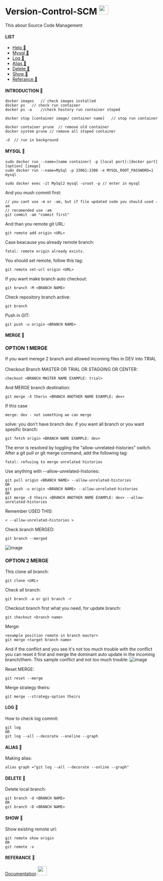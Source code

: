 # Version-Control-SCM <img src="https://raw.githubusercontent.com/MartinHeinz/MartinHeinz/master/wave.gif" width="30px">
This about Source Code Management

#### LIST
- [Help 👻](#introduction-)
- [Mysql 👻](#mysql-)
- [Log 👻](#log-)
- [Alias 👻](#alias-)
- [Delete 👻](#delete-)
- [Show 👻](#show-)
- [Referance 👻](#referance-)

#### INTRODUCTION 👻

    docker images   // check images installed
    docker ps   // check run container
    docker ps -a    //check hostory run container stoped
    
    docker stop [container image/ container name]   // stop run container
    
    docker container prune  // remove old container
    docker system prune // remove all stoped container
    
    -d  // run in background

#### MYSQL 👻

    sudo docker run --name=[name container] -p [local port]:[docker port] [option] [image]
    sudo docker run --name=MySql -p 33061:3306 -e MYSQL_ROOT_PASSWORD=1  mysql
    
    sudo docker exec -it MySql2 mysql -uroot -p // enter in mysql

And you mush commit first:
    
    // you cant use -m or -am, but if file updated code you should used -am
    // recomended use -am
    git commit -am "commit first" 

And than you remote git URL:

    git remote add origin <URL>

Case beacause you already remote branch:
    
    fatal: remote origin already exists.
    
You should set remote, follow this tag:

    git remote set-url origin <URL>

If you want make branch auto checkout:

    git branch -M <BRANCH NAME>

Check repository branch active:
    
    git branch

Push in GIT:

    git push -u origin <BRANCH NAME>

#### MERGE 👻
### OPTION 1 MERGE
If you want merege 2 branch and allowed incoming files in DEV into TRIAL <br>
<br>
Checkout Branch MASTER OR TRIAL OR STAGGING OR CENTER:

    checkout <BRANCH MASTER NAME EXAMPLE: trial>

And MERGE branch destination:

    git merge -X theris <BRANCH ANOTHER NAME EXAMPLE: dev>

If this case 
    
    merge: dev - not something we can merge

solve: you don't have branch dev.
if you want all branch or you want spesific branch:

    git fetch origin <BRANCH NAME EXAMPLE: dev>

The error is resolved by toggling the "allow-unrelated-histories" switch. After a git pull or git merge command, add the following tag:

    fatal: refusing to merge unrelated histories

Use anything with --allow-unrelated-histories:

    git pull origin <BRANCH NAME> --allow-unrelated-histories
    OR
    git push -u origin <BRANCH NAME> --allow-unrelated-histories
    OR
    git merge -X theirs <BRANCH ANOTHER NAME EXAMPLE: dev> --allow-unrelated-histories
    
Remember USED THIS:

    < --allow-unrelated-histories >
    
Check branch MERGED:
    
    git branch --merged

![image](https://user-images.githubusercontent.com/77251566/139561661-2b62076c-b9cd-4f84-a977-b64c5cfba81a.png)

### OPTION 2 MERGE
This clone all branch:
    
    git clone <URL>

Check all branch:
    
    git branch -a or git branch -r

Checkout branch first what you need, for update branch:
    
    git checkout <branch name>

Merge:
    
    <example position remote in branch master>
    git merge <target branch name>

And if the conflict and you see it's not too much trouble with the conflict you can reset it first and merge the dominant auto update in the incoming branch/them.
This sample conflict and not too much trouble:
![image](https://user-images.githubusercontent.com/77251566/147038638-7de51fa3-b4b1-4f04-8141-73d24a62dd21.png)

Reset MERGE:
    
    git reset --merge
    
Merge strategy theirs:
    
    git merge --strategy-option theirs

#### LOG 👻
How to check log commit:

    git log
    OR
    git log --all --decorate --oneline --graph

#### ALIAS 👻
Making alias:
    
    alias graph ="git log --all --decorate --online --graph"

#### DELETE 👻
Delete local branch:
    
    git branch -d <BRANCH NAME>
    OR
    git branch -D <BRANCH NAME>
    
#### SHOW 👻
Show existing remote url:
    
    git remote show origin
    OR
    git remote -v

#### REFERANCE 👻
[Documentation](https://docs.github.com/en/get-started/getting-started-with-git/managing-remote-repositories) <img src="https://raw.githubusercontent.com/MartinHeinz/MartinHeinz/master/wave.gif" width="30px">
